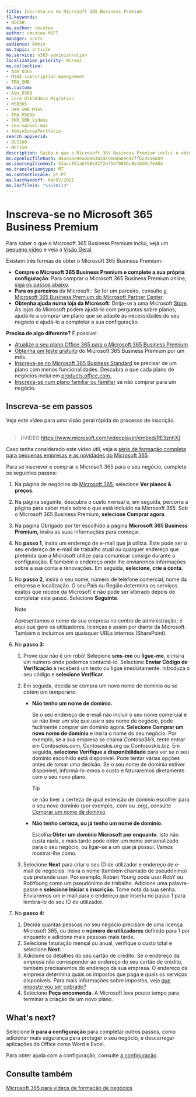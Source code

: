 ```yaml
---
title: Inscreva-se no Microsoft 365 Business Premium
f1.keywords:
- NOCSH
ms.author: cmcatee
author: cmcatee-MSFT
manager: scotv
audience: Admin
ms.topic: article
ms.service: o365-administration
localization_priority: Normal
ms.collection:
- Adm_O365
- M365-subscription-management
- TRN_SMB
ms.custom:
- Adm_O365
- Core_O365Admin_Migration
- MSB365
- OKR_SMB_M365
- TRN_M365B
- OKR_SMB_Videos
- seo-marvel-mar
- AdminSurgePortfolio
search.appverid:
- BCS160
- MET150
description: Saiba o que o Microsoft 365 Business Premium inclui e obtenha orientação passo a passo ao inscrever-se no Microsoft 365 Business Premium.
ms.openlocfilehash: d4aa1ae9ea48863434c960da69e41ffb2d3a0a89
ms.sourcegitcommit: 53acc851abf68e2272e75df0856c0e16b0c7e48d
ms.translationtype: MT
ms.contentlocale: pt-PT
ms.lasthandoff: 04/02/2021
ms.locfileid: "51578113"
---
```

# <a name="sign-up-for-microsoft-365-business-premium"></a>Inscreva-se no Microsoft 365 Business Premium

Para saber o que o Microsoft 365 Business Premium inclui, veja um [pequeno vídeo](../business-video/what-is-microsoft-365.md) e veja a [Visão Geral](microsoft-365-business-overview.md).

Existem três formas de obter o Microsoft 365 Business Premium:
- **Compre o Microsoft 365 Business Premium e complete a sua própria configuração**: Para comprar o Microsoft 365 Business Premium online, [siga os passos abaixo](#sign-up-steps).
- **Para os parceiros** da Microsoft : Se for um parceiro, consulte [o Microsoft 365 Business Premium do Microsoft Partner Center](get-microsoft-365-business.md).
- **Obtenha ajuda numa loja da Microsoft**: Dirija-se a uma Microsoft [Store](https://go.microsoft.com/fwlink/?linkid=2109652). As lojas da Microsoft podem ajudá-lo com perguntas sobre planos, ajudá-lo a comprar um plano que se adapte às necessidades do seu negócio e ajudá-lo a completar a sua configuração.

**Precisa de algo diferente?** É possível:
- [Atualize o seu plano Office 365 para o Microsoft 365 Business Premium](migrate-to-microsoft-365-business.md).
- [Obtenha um teste gratuito](https://go.microsoft.com/fwlink/p/?linkid=2102309) do Microsoft 365 Business Premium por um mês.
- [Inscreva-se no Microsoft 365 Business Standard](https://go.microsoft.com/fwlink/p/?LinkID=510935) se precisar de um plano com menos funcionalidades. Descubra o que cada plano de negócios inclui em [products.office.com.](https://go.microsoft.com/fwlink/?linkid=2109397)
- [Inscreva-se num plano familiar ou familiar](https://go.microsoft.com/fwlink/?linkid=2109398) se não comprar para um negócio. 

## <a name="sign-up-steps"></a>Inscreva-se em passos

Veja este vídeo para uma visão geral rápida do processo de inscrição.<br><br>

> [!VIDEO https://www.microsoft.com/videoplayer/embed/RE3znhX] 

Caso tenha considerado este vídeo útil, veja a [série de formação completa para pequenas empresas e as novidades do Microsoft 365](https://support.microsoft.com/office/6ab4bbcd-79cf-4000-a0bd-d42ce4d12816).

Para se inscrever e comprar o Microsoft 365 para o seu negócio, complete os seguintes passos:

1. Na página de negócios da [Microsoft 365](https://go.microsoft.com/fwlink/?linkid=2109654), selecione **Ver planos & preços**. 
2. Na página seguinte, descubra o custo mensal e, em seguida, percorra a página para saber mais sobre o que está incluído na Microsoft 365. Sob o Microsoft 365 Business Premium, **selecione Comprar agora**.
3. Na página Obrigado por ter escolhido a página **Microsoft 365 Business Premium,** insira as suas informações para começar.
4. No **passo 1**, insira um endereço de e-mail que já utiliza. Este pode ser o seu endereço de e-mail de trabalho atual ou qualquer endereço que pretenda que a Microsoft utilize para comunicar consigo durante a configuração. É também o endereço onde lhe enviaremos informações sobre a sua conta e renovações. Em seguida, **selecione, crie a conta**.
5. No **passo 2**, insira o seu nome, número de telefone comercial, nome da empresa e localização. O seu País ou Região determina os serviços exatos que recebe da Microsoft e não pode ser alterado depois de completar este passo. Selecione **Seguinte**.
    > [!NOTE]
    > Apresentamos o nome da sua empresa no centro de administração; é aqui que gere os utilizadores, licenças e assim por diante da Microsoft. Também o incluímos em quaisquer URLs internos (SharePoint).
6. No **passo 3:**

    1. Prove que não é um robô! Selecione **sms-me** ou **ligue-me**, e insira um número onde podemos contactá-lo. Selecione **Enviar Código de Verificação** e receberá um texto ou ligue imediatamente. Introduza o seu código e **selecione Verificar**.
    2. Em seguida, decida se compra um novo nome de domínio ou se obtém um temporário:

        - **Não tenho um nome de domínio.** 
        
            Se o seu endereço de e-mail não incluir o seu nome comercial e se não tiver um site que use o seu nome de negócio, pode facilmente comprar um domínio agora. **Selecione Comprar um novo nome de domínio** e insira o nome do seu negócio. Por exemplo, se a sua empresa se chama *ContosoSkis,* tente entrar em Contosokis.com, Contososkis.org ou Contososkis.biz. Em seguida, **selecione Verifique a disponibilidade** para ver se o seu domínio escolhido está disponível. Pode tentar várias opções antes de tomar uma decisão. Se o seu nome de domínio estiver disponível, informá-lo-emos o custo e faturaremos diretamente com o seu novo plano. 
       
            > [!TIP]
            > se não tiver a certeza de qual extensão de domínio escolher para o seu novo domínio (por exemplo, .com ou .org), consulte [Comprar um nome de domínio](../admin/get-help-with-domains/buy-a-domain-name.md)
        
        - **Não tenho certeza, ou já tenho um nome de domínio.** 
        
             Escolha **Obter um domínio Microsoft por enquanto**. Isto não custa nada, e mais tarde pode obter um nome personalizado para o seu negócio, ou ligar-se a um que já possui. Vamos mostrar-lhe como.

    3. Selecione **Next** para criar o seu ID de utilizador e endereço de e-mail de negócios. Insira o nome (também chamado de pseudónimo) que pretende usar. Por exemplo, Robert Young pode usar RobY ou RobYoung como um pseudónimo de trabalho. Adicione uma palavra-passe e **selecione Iniciar s inscrição.** Tome nota da sua senha. Enviaremos um e-mail para o endereço que inseriu no passo 1 para lembrá-lo do seu ID do utilizador.
7. No **passo 4:** 

    1. Decida quantas pessoas no seu negócio precisam de uma licença Microsoft 365, ou deixe o **número de utilizadores** definido para 1 por enquanto e adicione mais pessoas mais tarde. 
    2. Selecione faturação mensal ou anual, verifique o custo total e selecione **Next**. 
    3. Adicione os detalhes do seu cartão de crédito. Se o endereço da empresa não corresponder ao endereço do seu cartão de crédito, também precisaremos do endereço da sua empresa. O endereço da empresa determina quais os impostos que paga e quais os serviços disponíveis. Para mais informações sobre impostos, veja [que imposto vou ser cobrado?](../commerce/billing-and-payments/tax-information.md)
    4. Selecione **Peça encomenda**. A Microsoft leva pouco tempo para terminar a criação de um novo plano.

## <a name="whats-next"></a>What's next?

Selecione **Ir para a configuração** para completar outros passos, como adicionar mais segurança para proteger o seu negócio, e descarregar aplicações do Office como Word e Excel.

Para obter ajuda com a configuração, consulte [a configuração](set-up.md).

## <a name="see-also"></a>Consulte também

[Microsoft 365 para vídeos de formação de negócios](https://support.microsoft.com/office/6ab4bbcd-79cf-4000-a0bd-d42ce4d12816)
